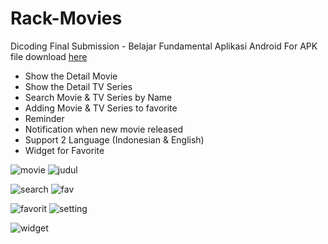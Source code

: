 # Rack-Movies
Dicoding Final Submission - Belajar Fundamental Aplikasi Android
For APK file download [here](https://github.com/fahrulsite/Rack-Movies/raw/master/rackMovies.apk)
- Show the Detail Movie
- Show the Detail TV Series
- Search Movie & TV Series by Name
- Adding Movie & TV Series to favorite
- Reminder 
- Notification when new movie released
- Support 2 Language (Indonesian & English)
- Widget for Favorite

![movie](https://user-images.githubusercontent.com/37899902/79579777-3c47c980-80f2-11ea-9733-3a6f945d1590.jpg)    ![judul](https://user-images.githubusercontent.com/37899902/79579773-3baf3300-80f2-11ea-84fc-f34b8d4a8fba.jpg)

![search](https://user-images.githubusercontent.com/37899902/79579778-3ce06000-80f2-11ea-87c4-0edc2b890c2e.jpg)    ![fav](https://user-images.githubusercontent.com/37899902/79580747-aca31a80-80f3-11ea-856e-37c46c51fc43.jpg)

![favorit](https://user-images.githubusercontent.com/37899902/79579768-3a7e0600-80f2-11ea-976b-fbecb1805b05.jpg)    ![setting](https://user-images.githubusercontent.com/37899902/79579779-3d78f680-80f2-11ea-8118-ffd257882ca3.jpg)  

![widget](https://user-images.githubusercontent.com/37899902/79579781-3e118d00-80f2-11ea-98ee-ea72dfa7087f.jpg)
